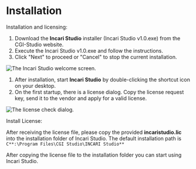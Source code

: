 # Installation

Installation and licensing:

1. Download the **Incari Studio** installer \(Incari Studio v1.0.exe\) from the CGI-Studio website.
2. Execute the Incari Studio v1.0.exe and follow the instructions.
3. Click "Next" to proceed or "Cancel" to stop the current installation. 

![The Incari Studio welcome screen.](.gitbook/assets/setup1.png)

1. After installation, start **Incari Studio** by double-clicking the shortcut icon on your desktop.  
2. On the first startup, there is a license dialog. Copy the license request key, send it to the vendor and apply for a valid license.

![The license check dialog.](.gitbook/assets/licenseblurred.png)

Install License:

After receiving the license file, please copy the provided **incaristudio.lic** into the installation folder of Incari Studio. The default installation path is `C**:\Program Files\CGI Studio\INCARI Studio**`

After copying the license file to the installation folder you can start using Incari Studio.

